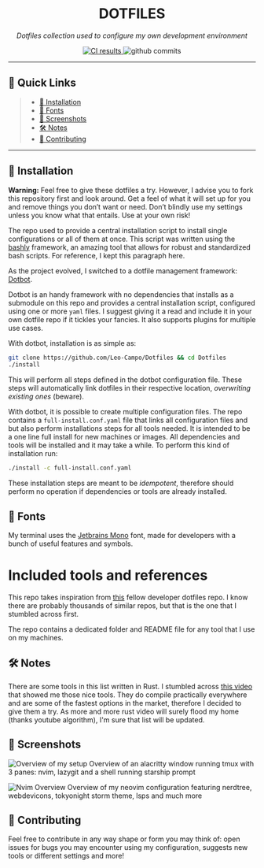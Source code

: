 
<h1 align="center">DOTFILES</h1>
<p align="center">
    <em>Dotfiles collection used to configure my own development environment</em>
</p>
<p align="center">
  <a href="https://dl.circleci.com/status-badge/redirect/gh/Leo-Campo/Dotfiles/tree/main">
    <img src="https://dl.circleci.com/status-badge/img/gh/Leo-Campo/Dotfiles/tree/main.svg?style=shield" alt="CI results">
  </a>
    <img src="https://img.shields.io/github/commit-activity/t/Leo-Campo/Dotfiles?style=flat" alt="github commits">
</p>

---

## 🔗 Quick Links
> - [🚀 Installation](#-installation)
> - [🧩 Fonts](#-fonts)
> - [🌆 Screenshots](#-screenshots)
> - [🛠 Notes](#-notes)
> - [🤝 Contributing](#-contributing)

---

## 🚀 Installation

**Warning:** Feel free to give these dotfiles a try. However, I advise you to
fork this repository first and look around. Get a feel of what it will set up
for you and remove things you don’t want or need. Don’t blindly use my settings
unless you know what that entails. Use at your own risk!

The repo used to provide a central installation script to install
single configurations or all of them at once. This script was written using the
[bashly](https://bashly.dannyb.co/) framework, an amazing tool that allows for
robust and standardized bash scripts. For reference, I kept this paragraph
here.

As the project evolved, I switched to a dotfile management framework:
[Dotbot](https://github.com/anishathalye/dotbot).

Dotbot is an handy framework with no dependencies that installs as a
submodule on this repo and provides a central installation script, configured
using one or more `yaml` files. I suggest giving it a read and include it
in your own dotfile repo if it tickles your fancies. It also supports plugins
for multiple use cases.

With dotbot, installation is as simple as:

```bash
git clone https://github.com/Leo-Campo/Dotfiles && cd Dotfiles
./install
```

This will perform all steps defined in the dotbot configuration file.
These steps will automatically link dotfiles in their respective location,
_overwriting existing ones_ (beware).

With dotbot, it is possible to create multiple configuration files. The repo
contains a `full-install.conf.yaml` file that links all configuration files and
but also perform installations steps for
all tools needed. It is intended to be a one line full install for new machines
or images. All dependencies and tools will be installed and it may take
a while. To perform this kind of installation run:

```bash
./install -c full-install.conf.yaml
```

These installation steps are meant to be _idempotent_, therefore should
perform no operation if dependencies or tools are already installed.

## 🧩 Fonts

My terminal uses the [Jetbrains Mono](https://www.jetbrains.com/lp/mono/) font,
made for developers with a bunch of useful features and symbols.

<!-- TOC --><a name="included-tools-and-references"></a>
# Included tools and references

This repo takes inspiration from [this](https://github.com/benmatselby/dotfiles)
fellow developer dotfiles repo. I know there are probably thousands of similar
repos, but that is the one that I stumbled across first.

The repo contains a dedicated folder and README file for any tool that I use on my machines.

## 🛠 Notes


There are some tools in this list written in Rust.
I stumbled across [this video](https://youtu.be/dFkGNe4oaKk)
that showed me those nice tools.
They do compile practically everywhere and are some of
the fastest options in the market,
therefore I decided to give them a try. As more and more rust video will surely
flood my home (thanks youtube algorithm), I'm sure that list will be updated.

## 🌆 Screenshots

![Overview of my setup](/../screenshots/images/OverviewSetup.png?raw=true "Setup Overview")
Overview of an alacritty window running tmux with 3 panes: nvim, lazygit and a
shell running starship prompt

![Nvim Overview](/../screenshots/images/NvimOverview.png?raw=true "Nvim overview")
Overview of my neovim configuration featuring nerdtree, webdevicons, tokyonight storm
theme, lsps and much more

## 🤝 Contributing
Feel free to contribute in any way shape or form you may think of: open issues
for bugs you may encounter using my configuration, suggests new tools or different settings
and more!

